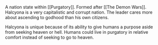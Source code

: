 A nation state within [[Purgatory]]. Formed after [[The Demon Wars]]. Halcyona is a very capitalistic and corrupt nation. The leader cares more about ascending to godhood than his own citizens.

Halcyona is unique because of its ability to give humans a purpose aside from seeking heaven or hell. Humans could live in purgatory in relative comfort instead of seeking to go to heaven.